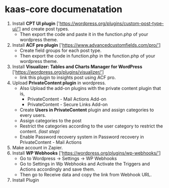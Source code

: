# kaas-core documenatation

1. Install **CPT UI plugin** ['https://wordpress.org/plugins/custom-post-type-ui/'] and create post types.
    * Then export the code and paste it in the function.php of your wordpress theme.
2. Install **ACF pro plugin** ['https://www.advancedcustomfields.com/pro/']
    * Create field groups for each post type.
    * Then export the code in function.php in the function.php of your wordpress theme.
3. Install **Visualizer: Tables and Charts Manager for WordPress** ['https://wordpress.org/plugins/visualizer/'] 
    * link this plugin to insights post using ACF pro.
4. Upload **PrivateContent plugin** in wordpress.
    * Also Upload the add-on plugins with the private content plugin that is,
        * PrivateContent - Mail Actions Add-on
        * PrivateContent - Secure Links Add-on
    * Create **Users in PrivateContent** plugin and assign categories to every users.
    * Assign categories to the post 
    * Restrict the categories according to the user category to restrict the content. *(last step)*
    * Enable Password recovery system in Password recovery in PrivateContent - Mail Actions
5. Make account in Zapier.
6. Install **WP Webhooks** ['https://wordpress.org/plugins/wp-webhooks/']
    * Go to Wordpress -> Settings -> WP Webhooks
    * Go to Settings in Wp Webhooks and Activate the Triggers and Actions accordingly and save them.
    * Then go to Receive data and copy the link from Webhook URL.
7. Install Plugin
